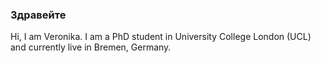   ### Здравейте

  Hi, I am Veronika. I am a PhD student in University College London (UCL) and currently live in Bremen, Germany. 
